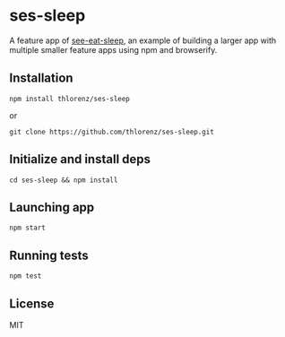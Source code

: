 # ses-sleep

A feature app of [see-eat-sleep](https://github.com/thlorenz/see-eat-sleep), an example of building a larger app with multiple smaller
feature apps using npm and browserify.

## Installation

    npm install thlorenz/ses-sleep

or

    git clone https://github.com/thlorenz/ses-sleep.git

## Initialize and install deps
    
    cd ses-sleep && npm install

## Launching app

    npm start

## Running tests

    npm test

## License

MIT
